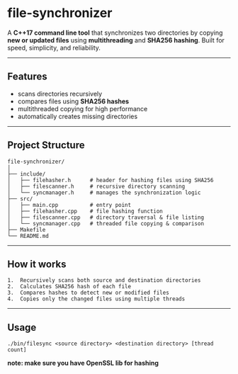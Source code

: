 # file-synchronizer

A **C++17 command line tool** that synchronizes two directories by copying **new or updated files** using **multithreading** and **SHA256 hashing**. Built for speed, simplicity, and reliability.

---

## Features

- scans directories recursively  
- compares files using **SHA256 hashes**  
- multithreaded copying for high performance  
- automatically creates missing directories      

---

## Project Structure

```
file-synchronizer/
│
├── include/
│   ├── filehasher.h      # header for hashing files using SHA256
│   ├── filescanner.h     # recursive directory scanning
│   └── syncmanager.h     # manages the synchronization logic
├── src/
│   ├── main.cpp          # entry point
│   ├── filehasher.cpp    # file hashing function
│   ├── filescanner.cpp   # directory traversal & file listing
│   └── syncmanager.cpp   # threaded file copying & comparison 
├── Makefile
└── README.md

```

---

## How it works

	1.	Recursively scans both source and destination directories
	2.	Calculates SHA256 hash of each file
	3.	Compares hashes to detect new or modified files
	4.	Copies only the changed files using multiple threads

  ---

## Usage

```
./bin/filesync <source directory> <destination directory> [thread count]
```

**note: make sure you have OpenSSL lib for hashing**
